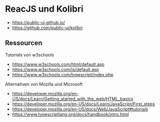 # ReacJS und Kolibri

- https://public-ui.github.io/
- https://github.com/public-ui/kolibri

## Ressourcen 

Tutorials von w3schools
- https://www.w3schools.com/html/default.asp
- https://www.w3schools.com/js/default.asp
- https://www.w3schools.com/typescript/index.php


Alternativen von Mozilla und Microsoft
- https://developer.mozilla.org/en-US/docs/Learn/Getting_started_with_the_web/HTML_basics
- https://developer.mozilla.org/en-US/docs/Learn/JavaScript/First_steps
- https://developer.mozilla.org/en-US/docs/Web/JavaScript#tutorials
- https://www.typescriptlang.org/docs/handbook/intro.html


